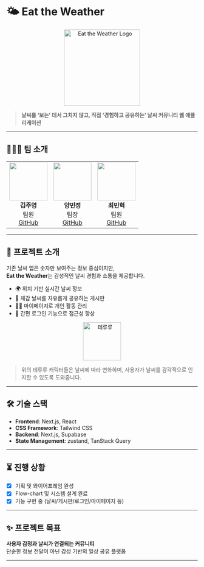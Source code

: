 # 🌤️ Eat the Weather

<p align="center">
  <img src="public/EatTheWeather.png" alt="Eat the Weather Logo" width="200"/>
</p>

> **날씨를 ‘보는’ 데서 그치지 않고, 직접 ‘경험하고 공유하는’ 날씨 커뮤니티 웹 애플리케이션**

---

## 🧑‍🤝‍🧑 팀 소개

<div align="center">

<table>
  <tr align="center">
    <td>
      <img src="https://avatars.githubusercontent.com/1juyoung" width="100" height="100"/><br/>
      <b>김주영</b><br/>
      팀원<br/>
      <a href="https://github.com/1juyoung">GitHub</a>
    </td>
    <td>
      <img src="https://avatars.githubusercontent.com/dev-vming" width="100" height="100"/><br/>
      <b>양민정</b><br/>
      팀장<br/>
      <a href="https://github.com/dev-vming">GitHub</a>
    </td>
    <td>
      <img src="https://avatars.githubusercontent.com/ChoiMHMH" width="100" height="100"/><br/>
      <b>최민혁</b><br/>
      팀원<br/>
      <a href="https://github.com/ChoiMHMH">GitHub</a>
    </td>
  </tr>
</table>

</div>

---

## 🌈 프로젝트 소개

기존 날씨 앱은 숫자만 보여주는 정보 중심이지만,  
**Eat the Weather**는 감성적인 날씨 경험과 소통을 제공합니다.

- 🌍 위치 기반 실시간 날씨 정보
- 📮 체감 날씨를 자유롭게 공유하는 게시판
- 🧑‍💻 마이페이지로 개인 활동 관리
- 🔐 간편 로그인 기능으로 접근성 향상

<p align="center">
  <img src="테루루_이미지_URL" alt="테루루" width="100"/>
</p>

> 위의 테루루 캐릭터들은 날씨에 따라 변화하며, 사용자가 날씨를 감각적으로 인지할 수 있도록 도와줍니다.

---

## 🛠️ 기술 스택

- **Frontend**: Next.js, React  
- **CSS Framework**: Tailwind CSS  
- **Backend**: Next.js, Supabase  
- **State Management**: zustand, TanStack Query

---

## ⏳ 진행 상황

- [x] 기획 및 와이어프레임 완성
- [x] Flow-chart 및 시스템 설계 완료
- [x] 기능 구현 중 (날씨/게시판/로그인/마이페이지 등)

---

## ✨ 프로젝트 목표

**사용자 감정과 날씨가 연결되는 커뮤니티**  
단순한 정보 전달이 아닌 감성 기반의 일상 공유 플랫폼

---
